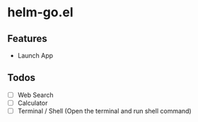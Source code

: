 # helm-go.el

## Features

- Launch App

## Todos

- [ ] Web Search
- [ ] Calculator
- [ ] Terminal / Shell (Open the terminal and run shell command)
